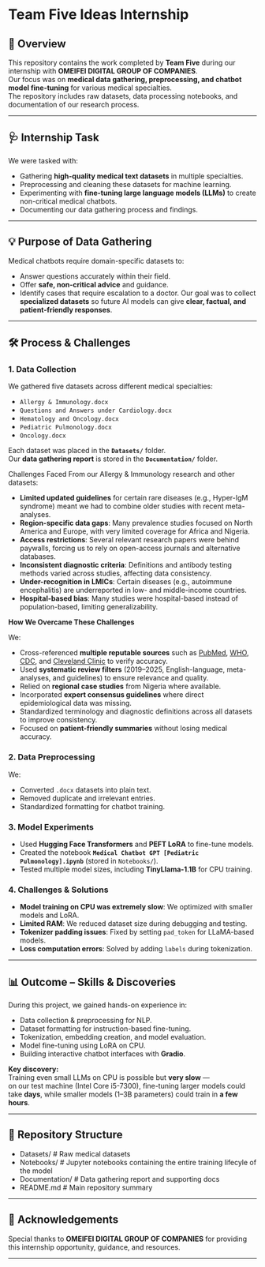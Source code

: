 # Team Five Ideas Internship

## 📌 Overview
This repository contains the work completed by **Team Five** during our internship with **OMEIFEI DIGITAL GROUP OF COMPANIES**.  
Our focus was on **medical data gathering, preprocessing, and chatbot model fine-tuning** for various medical specialties.  
The repository includes raw datasets, data processing notebooks, and documentation of our research process.

---

## 🩺 Internship Task
We were tasked with:
- Gathering **high-quality medical text datasets** in multiple specialties.
- Preprocessing and cleaning these datasets for machine learning.
- Experimenting with **fine-tuning large language models (LLMs)** to create non-critical medical chatbots.
- Documenting our data gathering process and findings.

---

## 💡 Purpose of Data Gathering
Medical chatbots require domain-specific datasets to:
- Answer questions accurately within their field.
- Offer **safe, non-critical advice** and guidance.
- Identify cases that require escalation to a doctor.
Our goal was to collect **specialized datasets** so future AI models can give **clear, factual, and patient-friendly responses**.

---

## 🛠 Process & Challenges
### 1. **Data Collection**
We gathered five datasets across different medical specialties:
- `Allergy & Immunology.docx`
- `Questions and Answers under Cardiology.docx`
- `Hematology and Oncology.docx`
- `Pediatric Pulmonology.docx`
- `Oncology.docx`

Each dataset was placed in the **`Datasets/`** folder.  
Our **data gathering report** is stored in the **`Documentation/`** folder.

Challenges Faced From our Allergy & Immunology research and other datasets:
- **Limited updated guidelines** for certain rare diseases (e.g., Hyper-IgM syndrome) meant we had to combine older studies with recent meta-analyses.
- **Region-specific data gaps**: Many prevalence studies focused on North America and Europe, with very limited coverage for Africa and Nigeria.
- **Access restrictions**: Several relevant research papers were behind paywalls, forcing us to rely on open-access journals and alternative databases.
- **Inconsistent diagnostic criteria**: Definitions and antibody testing methods varied across studies, affecting data consistency.
- **Under-recognition in LMICs**: Certain diseases (e.g., autoimmune encephalitis) are underreported in low- and middle-income countries.
- **Hospital-based bias**: Many studies were hospital-based instead of population-based, limiting generalizability.

**How We Overcame These Challenges**

We:
- Cross-referenced **multiple reputable sources** such as [PubMed](https://pmc.ncbi.nlm.nih.gov/), [WHO](https://www.who.int/health-topics/), [CDC](https://www.cdc.gov/health-topics.html), and [Cleveland Clinic](https://my.clevelandclinic.org/health/diseases?dFR[type][0]=diseases) to verify accuracy.
- Used **systematic review filters** (2019–2025, English-language, meta-analyses, and guidelines) to ensure relevance and quality.
- Relied on **regional case studies** from Nigeria where available.
- Incorporated **expert consensus guidelines** where direct epidemiological data was missing.
- Standardized terminology and diagnostic definitions across all datasets to improve consistency.
- Focused on **patient-friendly summaries** without losing medical accuracy.

### 2. **Data Preprocessing**
We:
- Converted `.docx` datasets into plain text.
- Removed duplicate and irrelevant entries.
- Standardized formatting for chatbot training.

### 3. **Model Experiments**
- Used **Hugging Face Transformers** and **PEFT LoRA** to fine-tune models.
- Created the notebook **`Medical Chatbot GPT [Pediatric Pulmonology].ipynb`** (stored in `Notebooks/`).
- Tested multiple model sizes, including **TinyLlama-1.1B** for CPU training.

### 4. **Challenges & Solutions**
- **Model training on CPU was extremely slow**: We optimized with smaller models and LoRA.
- **Limited RAM**: We reduced dataset size during debugging and testing.
- **Tokenizer padding issues**: Fixed by setting `pad_token` for LLaMA-based models.
- **Loss computation errors**: Solved by adding `labels` during tokenization.

---

## 📊 Outcome – Skills & Discoveries
During this project, we gained hands-on experience in:
- Data collection & preprocessing for NLP.
- Dataset formatting for instruction-based fine-tuning.
- Tokenization, embedding creation, and model evaluation.
- Model fine-tuning using LoRA on CPU.
- Building interactive chatbot interfaces with **Gradio**.

**Key discovery:**  
Training even small LLMs on CPU is possible but **very slow** —  
on our test machine (Intel Core i5-7300), fine-tuning larger models could take **days**, while smaller models (1–3B parameters) could train in **a few hours**.

---

## 📂 Repository Structure

- Datasets/ # Raw medical datasets
- Notebooks/ # Jupyter notebooks containing the entire training lifecyle of the model
- Documentation/ # Data gathering report and supporting docs
- README.md # Main repository summary

---

## 🙏 Acknowledgements
Special thanks to **OMEIFEI DIGITAL GROUP OF COMPANIES** for providing this internship opportunity, guidance, and resources.

---
